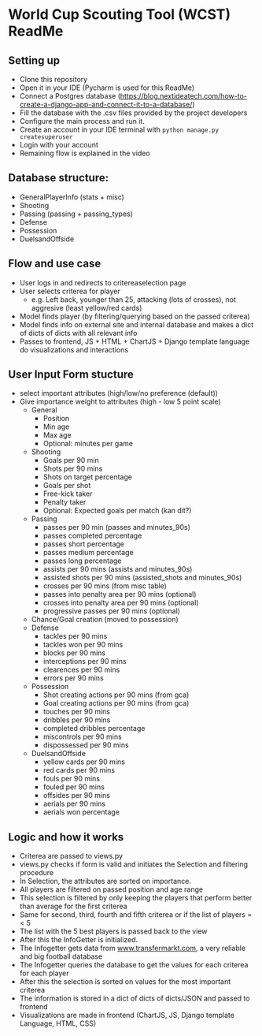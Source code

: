 # World Cup Scouting Tool (WCST) ReadMe

## Setting up
- Clone this repository
- Open it in your IDE (Pycharm is used for this ReadMe)
- Connect a Postgres database (https://blog.nextideatech.com/how-to-create-a-django-app-and-connect-it-to-a-database/)
- Fill the database with the .csv files provided by the project developers
- Configure the main process and run it.
- Create an account in your IDE terminal with `python manage.py createsuperuser`
- Login with your account
- Remaining flow is explained in the video


## Database structure:
- GeneralPlayerInfo (stats + misc)
- Shooting
- Passing (passing + passing_types)
- Defense
- Possession
- DuelsandOffside

## Flow and use case
- User logs in and redirects to critereaselection page
- User selects criterea for player
  - e.g. Left back, younger than 25, attacking (lots of crosses), not aggresive (least yellow/red cards)
- Model finds player (by filtering/querying based on the passed criterea)
- Model finds info on external site and internal database and makes a dict of dicts of dicts with all relevant info
- Passes to frontend, JS + HTML + ChartJS + Django template language do visualizations and interactions


## User Input Form stucture
- select important attributes (high/low/no preference (default))
- Give importance weight to attributes (high - low 5 point scale)
  - General
    - Position 
    - Min age
    - Max age
    - Optional: minutes per game
  - Shooting
    - Goals per 90 min
    - Shots per 90 mins
    - Shots on target percentage
    - Goals per shot
    - Free-kick taker
    - Penalty taker
    - Optional: Expected goals per match (kan dit?)
  - Passing
    - passes per 90 min (passes and minutes_90s)
    - passes completed percentage
    - passes short percentage
    - passes medium percentage
    - passes long percentage
    - assists per 90 mins (assists and minutes_90s)
    - assisted shots per 90 mins (assisted_shots and minutes_90s)
    - crosses per 90 mins (from misc table)
    - passes into penalty area per 90 mins (optional)
    - crosses into penalty area per 90 mins (optional)
    - progressive passes per 90 mins (optional)
  - Chance/Goal creation (moved to possession)
  - Defense
      - tackles per 90 mins
      - tackles won per 90 mins
      - blocks per 90 mins
      - interceptions per 90 mins
      - clearences per 90 mins
      - errors per 90 mins
  - Possession
      - Shot creating actions per 90 mins (from gca)
      - Goal creating actions per 90 mins (from gca)
      - touches per 90 mins
      - dribbles per 90 mins
      - completed dribbles percentage
      - miscontrols per 90 mins
      - dispossessed per 90 mins
  - DuelsandOffside
      - yellow cards per 90 mins
      - red cards per 90 mins
      - fouls per 90 mins
      - fouled per 90 mins
      - offsides per 90 mins
      - aerials per 90 mins
      - aerials won percentage


## Logic and how it works
- Criterea are passed to views.py
- views.py checks if form is valid and initiates the Selection and filtering procedure
- In Selection, the attributes are sorted on importance. 
- All players are filtered on passed position and age range
- This selection is filtered by only keeping the players that perform better than average for the first criterea
- Same for second, third, fourth and fifth criterea or if the list of players =< 5
- The list with the 5 best players is passed back to the view
- After this the InfoGetter is initialized.
- The Infogetter gets data from www.transfermarkt.com, a very reliable and big football database
- The Infogetter queries the database to get the values for each criterea for each player
- After this the selection is sorted on values for the most important criterea
- The information is stored in a dict of dicts of dicts/JSON and passed to frontend
- Visualizations are made in frontend (ChartJS, JS, Django template Language, HTML, CSS)
